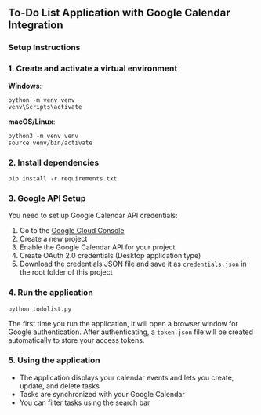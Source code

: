 ## To-Do List Application with Google Calendar Integration

### Setup Instructions

### 1. Create and activate a virtual environment

**Windows**:
```
python -m venv venv
venv\Scripts\activate
```

**macOS/Linux**:
```
python3 -m venv venv
source venv/bin/activate
```

### 2. Install dependencies

```
pip install -r requirements.txt
```

### 3. Google API Setup

You need to set up Google Calendar API credentials:

1. Go to the [Google Cloud Console](https://console.cloud.google.com/)
2. Create a new project
3. Enable the Google Calendar API for your project
4. Create OAuth 2.0 credentials (Desktop application type)
5. Download the credentials JSON file and save it as `credentials.json` in the root folder of this project


### 4. Run the application
```
python todolist.py
```

The first time you run the application, it will open a browser window for Google authentication. After authenticating, a `token.json` file will be created automatically to store your access tokens.

### 5. Using the application

- The application displays your calendar events and lets you create, update, and delete tasks
- Tasks are synchronized with your Google Calendar
- You can filter tasks using the search bar 